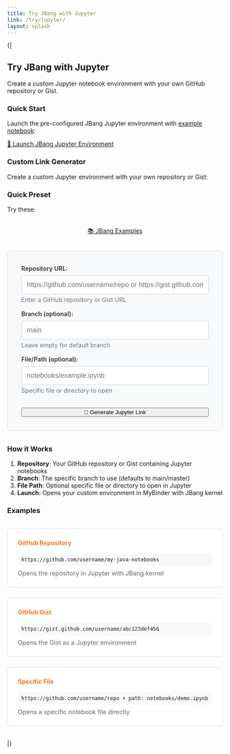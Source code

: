 ```yaml
---
title: Try JBang with Jupyter
link: /try/jupyter/
layout: splash
---
```

{|
## Try JBang with Jupyter

Create a custom Jupyter notebook environment with your own GitHub repository or Gist.

### Quick Start

Launch the pre-configured JBang Jupyter environment with [example notebook](https://github.com/jupyter-java/jupyter-java-examples/tree/jbang):

<a href="https://mybinder.org/v2/gh/jupyter-java/jupyter-java-binder/jbang?urlpath=git-pull%3Frepo%3Dhttps%253A%252F%252Fgithub.com%252Fjupyter-java%252Fjupyter-java-examples%26urlpath%3Dlab%252Ftree%252Fjbang%252F%26branch%3Djbang%26targetPath%3Djbang" 
   class="btn btn--primary btn--large" target="_blank">
  🚀 Launch JBang Jupyter Environment
</a>

### Custom Link Generator

Create a custom Jupyter environment with your own repository or Gist:

### Quick Preset

Try these:

<div class="preset-buttons">
  <a href="/try/jupyter/?repo=https://github.com/jupyter-java/jupyter-java-examples&branch=jbang&filepath=" class="btn btn--primary">
    📚 JBang Examples
  </a>
</div>


<div class="link-generator">
  <div class="generator-form">
    <div class="form-group">
      <label for="repo-url">Repository URL:</label>
      <input type="url" id="repo-url" placeholder="https://github.com/username/repo or https://gist.github.com/username/gist-id" />
      <small class="form-help">Enter a GitHub repository or Gist URL</small>
    </div>
    <div class="form-group">
      <label for="branch">Branch (optional):</label>
      <input type="text" id="branch" placeholder="main" />
      <small class="form-help">Leave empty for default branch</small>
    </div>
    <div class="form-group">
      <label for="filepath">File/Path (optional):</label>
      <input type="text" id="filepath" placeholder="notebooks/example.ipynb" />
      <small class="form-help">Specific file or directory to open</small>
    </div>
    <button type="button" id="generate-link" class="btn btn--primary btn--large" style="width: 100%; margin-top: 1rem;">
      🔗 Generate Jupyter Link
    </button>
  </div>
  
  <div class="generated-link" id="generated-link" style="display: none;">
    <h4>Your Custom Jupyter Link:</h4>
    <div class="link-container">
      <input type="text" id="custom-link" readonly />
      <button type="button" id="copy-link" class="btn btn--inverse">
        📋 Copy
      </button>
    </div>
    <a href="#" id="launch-link" class="btn btn--primary" target="_blank">
      🚀 Launch Jupyter
    </a>
  </div>
</div>

### How it Works

1. **Repository**: Your GitHub repository or Gist containing Jupyter notebooks
2. **Branch**: The specific branch to use (defaults to main/master)
3. **File Path**: Optional specific file or directory to open in Jupyter
4. **Launch**: Opens your custom environment in MyBinder with JBang kernel


### Examples

<div class="examples">
  <div class="example">
    <h4>GitHub Repository</h4>
    <code>https://github.com/username/my-java-notebooks</code>
    <p>Opens the repository in Jupyter with JBang kernel</p>
  </div>
  
  <div class="example">
    <h4>GitHub Gist</h4>
    <code>https://gist.github.com/username/abc123def456</code>
    <p>Opens the Gist as a Jupyter environment</p>
  </div>
  
  <div class="example">
    <h4>Specific File</h4>
    <code>https://github.com/username/repo + path: notebooks/demo.ipynb</code>
    <p>Opens a specific notebook file directly</p>
  </div>
</div>

<style>
/* Use Minimal Mistakes button styles - no custom button CSS needed */

.preset-buttons {
  display: flex;
  gap: 1rem;
  margin: 2rem 0;
  flex-wrap: wrap;
}

.preset-buttons .btn {
  flex: 1;
  min-width: 200px;
  text-align: center;
}

.link-generator {
  background: #f8f9fa;
  border: 1px solid #dee2e6;
  border-radius: 8px;
  padding: 2rem;
  margin: 2rem 0;
}

.generator-form {
  display: grid;
  gap: 1rem;
}

.form-group {
  display: flex;
  flex-direction: column;
}

.form-group label {
  font-weight: 600;
  margin-bottom: 0.5rem;
  color: #333;
}

.form-group input {
  padding: 0.75rem;
  border: 1px solid #ced4da;
  border-radius: 4px;
  font-size: 1rem;
}

.form-group input:focus {
  outline: none;
  border-color: #f37626;
  box-shadow: 0 0 0 2px rgba(243, 118, 38, 0.25);
}

.form-help {
  color: #6c757d;
  font-size: 0.875rem;
  margin-top: 0.25rem;
}

.generated-link {
  margin-top: 2rem;
  padding-top: 2rem;
  border-top: 1px solid #dee2e6;
}

.generated-link h4 {
  margin: 0 0 1rem 0;
  color: #333;
}

.link-container {
  display: flex;
  gap: 0.5rem;
  margin: 1rem 0;
}

.link-container input {
  flex: 1;
  padding: 0.75rem;
  border: 1px solid #ced4da;
  border-radius: 4px;
  background: white;
  font-family: monospace;
  font-size: 0.9rem;
}

.examples {
  display: grid;
  grid-template-columns: repeat(auto-fit, minmax(300px, 1fr));
  gap: 1.5rem;
  margin: 2rem 0;
}

.example {
  background: white;
  border: 1px solid #dee2e6;
  border-radius: 8px;
  padding: 1.5rem;
}

.example h4 {
  margin: 0 0 1rem 0;
  color: #f37626;
}

.example code {
  background: #f8f9fa;
  padding: 0.5rem;
  border-radius: 4px;
  font-family: monospace;
  display: block;
  margin: 0.5rem 0;
  word-break: break-all;
}

.example p {
  margin: 0.5rem 0 0 0;
  color: #666;
  font-size: 0.9rem;
}

@media (max-width: 768px) {
  .link-container {
    flex-direction: column;
  }
  
  .examples {
    grid-template-columns: 1fr;
  }
}
</style>

<script>
document.addEventListener('DOMContentLoaded', function() {
  const repoUrlInput = document.getElementById('repo-url');
  const branchInput = document.getElementById('branch');
  const filepathInput = document.getElementById('filepath');
  const generateBtn = document.getElementById('generate-link');
  const generatedLinkDiv = document.getElementById('generated-link');
  const customLinkInput = document.getElementById('custom-link');
  const copyBtn = document.getElementById('copy-link');
  const launchLink = document.getElementById('launch-link');

  // Read URL parameters and pre-fill form
  const urlParams = new URLSearchParams(window.location.search);
  const repoParam = urlParams.get('repo');
  const branchParam = urlParams.get('branch');
  const filepathParam = urlParams.get('filepath');
  
  if (repoParam) {
    repoUrlInput.value = repoParam;
  }
  if (branchParam) {
    branchInput.value = branchParam;
  }
  if (filepathParam) {
    filepathInput.value = filepathParam;
  }
  
  // Auto-generate link if all required parameters are present
  if (repoParam) {
    generateBtn.click();
  }

  generateBtn.addEventListener('click', function() {
    const repoUrl = repoUrlInput.value.trim();
    if (!repoUrl) {
      alert('Please enter a repository URL');
      return;
    }

    // Parse GitHub URL
    let githubUrl, branch, filepath;
    
    if (repoUrl.includes('gist.github.com')) {
      // Handle Gist URLs
      const gistMatch = repoUrl.match(/gist\.github\.com\/([^\/]+)\/([^\/]+)/);
      if (gistMatch) {
        githubUrl = `https://github.com/${gistMatch[1]}/${gistMatch[2]}`;
        branch = branchInput.value.trim() || 'main';
      } else {
        alert('Invalid Gist URL format');
        return;
      }
    } else if (repoUrl.includes('github.com')) {
      // Handle regular GitHub URLs
      githubUrl = repoUrl.replace(/\.git$/, '');
      branch = branchInput.value.trim() || 'main';
    } else {
      alert('Please enter a valid GitHub repository or Gist URL');
      return;
    }

    filepath = filepathInput.value.trim();

    // Build MyBinder URL following the Java implementation
    const base = 'https://mybinder.org/v2/gh/jupyter-java/jupyter-java-binder/jbang';
    const content = 'content';
    
    // Build the path to open
    const pathToOpen = 'lab/tree/' + content + '/' + filepath;
    
    // Build the nested urlpath value (before encoding)
    const gitPullParams = new URLSearchParams();
    gitPullParams.append('repo', githubUrl);
    gitPullParams.append('urlpath', pathToOpen);
    gitPullParams.append('branch', branch);
    gitPullParams.append('targetPath', content);
    
    const gitPullUrlpath = 'git-pull?' + gitPullParams.toString();
    
    // Encode the nested urlpath value
    const encodedNestedUrlpath = encodeURIComponent(gitPullUrlpath);
    
    // Compose the final URL
    const finalUrl = base + '?urlpath=' + encodedNestedUrlpath;

    // Show generated link
    customLinkInput.value = finalUrl;
    launchLink.href = finalUrl;
    generatedLinkDiv.style.display = 'block';
  });

  copyBtn.addEventListener('click', function() {
    customLinkInput.select();
    document.execCommand('copy');
    
    // Visual feedback
    const originalText = copyBtn.textContent;
    copyBtn.textContent = '✅ Copied!';
    setTimeout(() => {
      copyBtn.textContent = originalText;
    }, 2000);
  });
});
</script>
|}

